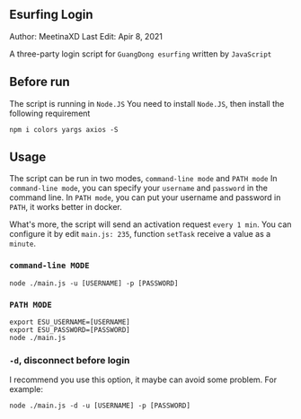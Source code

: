 ## Esurfing Login
Author: MeetinaXD
Last Edit: Apir 8, 2021

A three-party login script for `GuangDong esurfing` written by `JavaScript`

## Before run
The script is running in `Node.JS`
You need to install `Node.JS`, then install the following requirement
``` shell
npm i colors yargs axios -S
```

## Usage
The script can be run in two modes, `command-line mode` and `PATH mode`
In `command-line mode`, you can specify your `username` and `password` in the command line.
In `PATH mode`, you can put your username and password in `PATH`, it works better in docker.

What's more, the script will send an activation request `every 1 min`.
You can configure it by edit `main.js: 235`, function `setTask` receive a value as a `minute`.

### `command-line MODE`
``` shell
node ./main.js -u [USERNAME] -p [PASSWORD]
```

### `PATH MODE`
``` shell
export ESU_USERNAME=[USERNAME]
export ESU_PASSWORD=[PASSWORD]
node ./main.js
```

### `-d`, disconnect before login
I recommend you use this option, it maybe can avoid some problem.
For example:
``` shell
node ./main.js -d -u [USERNAME] -p [PASSWORD]
```
